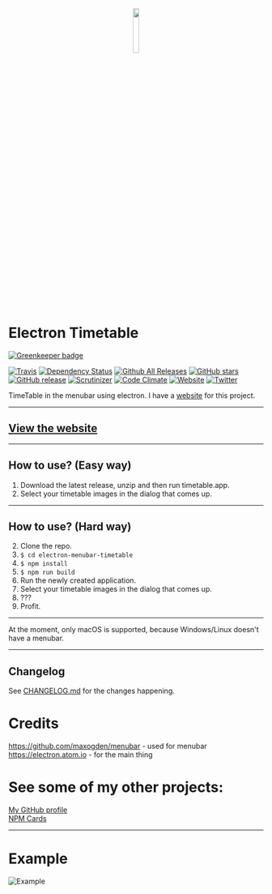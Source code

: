 <p align="center">
  <img src="./TTIcon.png" width=15% height=15%/>
</p>

# Electron Timetable

[![Greenkeeper badge](https://badges.greenkeeper.io/willyb321/electron-menubar-timetable.svg)](https://greenkeeper.io/)

 [![Travis](https://img.shields.io/travis/willyb321/electron-menubar-timetable.svg?maxAge=3600)]()
 [![Dependency Status](https://www.versioneye.com/user/projects/57555eb37757a0003bd4b14f/badge.svg?style=flat)](https://www.versioneye.com/user/projects/57555eb37757a0003bd4b14f)
 [![Github All Releases](https://img.shields.io/github/downloads/willyb321/electron-menubar-timetable/total.svg?maxAge=3600)](https://github.com/willyb321/electron-menubar-timetable/releases/latest)
 [![GitHub stars](https://img.shields.io/github/stars/willyb321/electron-menubar-timetable.svg)](https://github.com/willyb321/electron-menubar-timetable/stargazers)
 [![GitHub release](https://img.shields.io/github/release/willyb321/electron-menubar-timetable.svg?maxAge=3600)](https://github.com/willyb321/electron-menubar-timetable/releases/latest)
 [![Scrutinizer](https://img.shields.io/scrutinizer/g/willyb321/electron-menubar-timetable.svg?maxAge=3600)]()
 [![Code Climate](https://img.shields.io/codeclimate/github/willyb321/electron-menubar-timetable.svg?maxAge=3600)]()
 [![Website](https://img.shields.io/website-up-down-green-red/https/timetable-menubar.xyz.svg?maxAge=3600)](https://timetable-menubar.xyz)
 [![Twitter](https://img.shields.io/twitter/url/https/github.com/willyb321/electron-menubar-timetable.svg?style=social)](https://twitter.com/intent/tweet)

TimeTable in the menubar using electron. I have a [website](http://bit.ly/1XXz4iH) for this project.

***  

## [View the website](http://tehsuperwilly.xyz/elect8ad5)  

***  

## How to use? (Easy way)  

1. Download the latest release, unzip and then run timetable.app.  
2. Select your timetable images in the dialog that comes up.  

***  

## How to use? (Hard way)  
2. Clone the repo.  
3. ```$ cd electron-menubar-timetable```  
4. ```$ npm install```  
5. ```$ npm run build```  
6. Run the newly created application.  
7. Select your timetable images in the dialog that comes up.  
8. ???  
9. Profit.  

***  
At the moment, only macOS is supported, because Windows/Linux doesn't have a menubar.  

***  

## Changelog  
See [CHANGELOG.md](https://github.com/willyb321/electron-menubar-timetable/blob/master/CHANGELOG.md) for the changes happening.  

# Credits
<https://github.com/maxogden/menubar> - used for menubar  
<https://electron.atom.io> - for the main thing

# See some of my other projects:
[My GitHub profile](https://github.com/willyb321)  
[NPM Cards](https://github.com/willyb321/npm_cards)  

***
# Example
![Example](/example.gif "Example")
